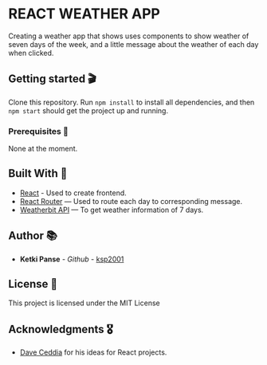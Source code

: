 # REACT WEATHER APP

Creating a weather app that shows uses components to show weather of seven days of the week, and a little message about the weather of each day when clicked.

## Getting started 🎬

Clone this repository. Run `npm install` to install all dependencies, and then `npm start` should get the project up and running.

### Prerequisites 🧺

None at the moment.

## Built With 🔨

* [React](https://reactjs.org/) - Used to create frontend.
* [React Router](https://reacttraining.com/react-router/web/guides/quick-start) — Used to route each day to corresponding message.
* [Weatherbit API](https://www.weatherbit.io/api/weather-forecast-16-day) — To get weather information of 7 days.

## Author 📚

* **Ketki Panse** - *Github* - [ksp2001](https://github.com/ksp2001)

## License 🎫

This project is licensed under the MIT License

## Acknowledgments 🎖

* [Dave Ceddia](https://daveceddia.com/react-practice-projects/) for his ideas for React projects.

